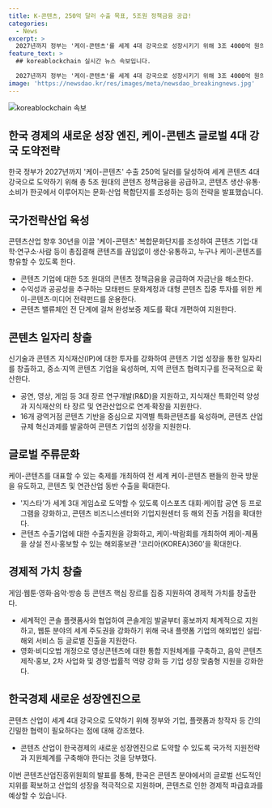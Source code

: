 ```yaml
---
title: K-콘텐츠, 250억 달러 수출 목표, 5조원 정책금융 공급!
categories:
  - News
excerpt: >
  2027년까지 정부는 '케이-콘텐츠'를 세계 4대 강국으로 성장시키기 위해 3조 4000억 원의 정책 펀드와 5조 원대의 콘텐츠 정책금융을 투입할 예정이다. 콘텐츠 생산·유통·소비가 한곳에서 이루어지는 문화·산업 복합단지를 조성하고, 해외 진출을 넘어 글로벌 주류문화로 자리매김하도록 케이-콘텐츠 페스티벌을 개최할 계획이며, 게임·웹툰·영화·음악·방송 등 주요 장르를 집중 지원할 예정이다. 케이-콘텐츠의 해외 진출거점도 확보하고, 경제적 가치 창출을 위해 게임, 웹툰, 영화, 음악, 방송 등 핵심 장르를 집중 지원할 예정이다. 또한, 케이-콘텐츠를 대표하는 축제를 개최하여 글로벌 주류문화로 도약할 계획이며, 콘텐츠 수출을 위해 해외 지사 역할을 하는 센터를 확대할 예정이다.
feature_text: >
  ## koreablockchain 실시간 뉴스 속보입니다.

  2027년까지 정부는 '케이-콘텐츠'를 세계 4대 강국으로 성장시키기 위해 3조 4000억 원의 정책 펀드와 5조 원대의 콘텐츠 정책금융을 투입할 예정이다. 콘텐츠 생산·유통·소비가 한곳에서 이루어지는 문화·산업 복합단지를 조성하고, 해외 진출을 넘어 글로벌 주류문화로 자리매김하도록 케이-콘텐츠 페스티벌을 개최할 계획이며, 게임·웹툰·영화·음악·방송 등 주요 장르를 집중 지원할 예정이다. 케이-콘텐츠의 해외 진출거점도 확보하고, 경제적 가치 창출을 위해 게임, 웹툰, 영화, 음악, 방송 등 핵심 장르를 집중 지원할 예정이다. 또한, 케이-콘텐츠를 대표하는 축제를 개최하여 글로벌 주류문화로 도약할 계획이며, 콘텐츠 수출을 위해 해외 지사 역할을 하는 센터를 확대할 예정이다.
image: 'https://newsdao.kr/res/images/meta/newsdao_breakingnews.jpg'
---
```


<p><img src="https://newsdao.kr/res/images/meta/newsdao_breakingnews.jpg" alt="koreablockchain 속보" /></p>

<h2 data-ke-size="size26">한국 경제의 새로운 성장 엔진, 케이-콘텐츠 글로벌 4대 강국 도약전략</h2>

<p>한국 정부가 2027년까지 '케이-콘텐츠' 수출 250억 달러를 달성하여 세계 콘텐츠 4대 강국으로 도약하기 위해 총 5조 원대의 콘텐츠 정책금융을 공급하고, 콘텐츠 생산·유통·소비가 한곳에서 이루어지는 문화·산업 복합단지를 조성하는 등의 전략을 발표했습니다.</p>

<h2 data-ke-size="size24">국가전략산업 육성</h2>

<p data-ke-size="size16">콘텐츠산업 향후 30년을 이끌 '케이-콘텐츠' 복합문화단지를 조성하여 콘텐츠 기업·대학·연구소·사람 등이 총집결해 콘텐츠를 끊임없이 생산·유통하고, 누구나 케이-콘텐츠를 향유할 수 있도록 한다.</p>

<ul>
  <li>콘텐츠 기업에 대한 5조 원대의 콘텐츠 정책금융을 공급하여 자금난을 해소한다.</li>
  <li>수익성과 공공성을 추구하는 모태펀드 문화계정과 대형 콘텐츠 집중 투자를 위한 케이-콘텐츠·미디어 전략펀드를 운용한다.</li>
  <li>콘텐츠 밸류체인 전 단계에 걸쳐 완성보증 제도를 확대 개편하여 지원한다.</li>
</ul>

<h2 data-ke-size="size24">콘텐츠 일자리 창출</h2>

<p data-ke-size="size16">신기술과 콘텐츠 지식재산(IP)에 대한 투자를 강화하여 콘텐츠 기업 성장을 통한 일자리를 창출하고, 중소·지역 콘텐츠 기업을 육성하며, 지역 콘텐츠 협력지구를 전국적으로 확산한다.</p>

<ul>
  <li>공연, 영상, 게임 등 3대 장르 연구개발(R&D)을 지원하고, 지식재산 특화인력 양성과 지식재산의 타 장르 및 연관산업으로 연계·확장을 지원한다.</li>
  <li>16개 광역거점 콘텐츠 기반을 중심으로 지역별 특화콘텐츠를 육성하며, 콘텐츠 산업 규제 혁신과제를 발굴하여 콘텐츠 기업의 성장을 지원한다.</li>
</ul>

<h2 data-ke-size="size24">글로벌 주류문화</h2>

<p data-ke-size="size16">케이-콘텐츠를 대표할 수 있는 축제를 개최하여 전 세계 케이-콘텐츠 팬들의 한국 방문을 유도하고, 콘텐츠 및 연관산업 동반 수출을 확대한다.</p>

<ul>
  <li>'지스타'가 세계 3대 게임쇼로 도약할 수 있도록 이스포츠 대회·케이팝 공연 등 프로그램을 강화하고, 콘텐츠 비즈니스센터와 기업지원센터 등 해외 진출 거점을 확대한다.</li>
  <li>콘텐츠 수출기업에 대한 수출지원을 강화하고, 케이-박람회를 개최하여 케이-제품을 상설 전시·홍보할 수 있는 해외홍보관 '코리아(KOREA)360'을 확대한다.</li>
</ul>

<h2 data-ke-size="size24">경제적 가치 창출</h2>

<p data-ke-size="size16">게임·웹툰·영화·음악·방송 등 콘텐츠 핵심 장르를 집중 지원하여 경제적 가치를 창출한다.</p>

<ul>
  <li>세계적인 콘솔 플랫폼사와 협업하여 콘솔게임 발굴부터 홍보까지 체계적으로 지원하고, 웹툰 분야의 세계 주도권을 강화하기 위해 국내 플랫폼 기업의 해외법인 설립·해외 서비스 등 글로벌 진출을 지원한다.</li>
  <li>영화·비디오법 개정으로 영상콘텐츠에 대한 통합 지원체계를 구축하고, 음악 콘텐츠 제작·홍보, 2차 사업화 및 경영·법률적 역량 강화 등 기업 성장 맞춤형 지원을 강화한다.</li>
</ul>

<h2 data-ke-size="size24">한국경제 새로운 성장엔진으로</h2>

<p data-ke-size="size16">콘텐츠 산업이 세계 4대 강국으로 도약하기 위해 정부와 기업, 플랫폼과 창작자 등 간의 긴밀한 협력이 필요하다는 점에 대해 강조했다.</p>

<ul>
  <li>콘텐츠 산업이 한국경제의 새로운 성장엔진으로 도약할 수 있도록 국가적 지원전략과 지원체계를 구축해야 한다는 것을 당부했다.</li>
</ul>

<p>이번 콘텐츠산업진흥위원회의 발표를 통해, 한국은 콘텐츠 분야에서의 글로벌 선도적인 지위를 확보하고 산업의 성장을 적극적으로 지원하며, 콘텐츠로 인한 경제적 파급효과를 예상할 수 있습니다.</p>

